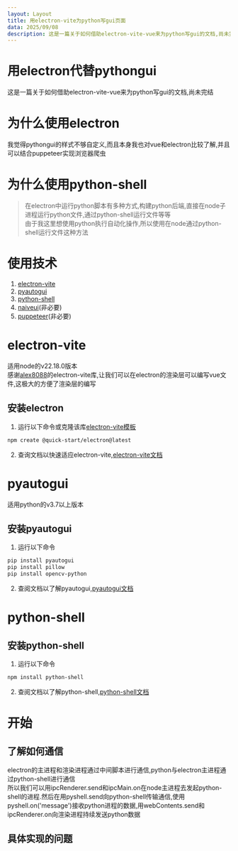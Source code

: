 ```yaml
---
layout: Layout
title: 用electron-vite为python写gui页面
data: 2025/09/08
description: 这是一篇关于如何借助electron-vite-vue来为python写gui的文档,尚未完结
---
```


# 用electron代替pythongui
这是一篇关于如何借助electron-vite-vue来为python写gui的文档,尚未完结
# 为什么使用electron
我觉得pythongui的样式不够自定义,而且本身我也对vue和electron比较了解,并且可以结合puppeteer实现浏览器爬虫
# 为什么使用python-shell
> 在electron中运行python脚本有多种方式,构建python后端,直接在node子进程运行python文件,通过python-shell运行文件等等  
> 由于我这里想使用python执行自动化操作,所以使用在node通过python-shell运行文件这种方法
# 使用技术
1. [electron-vite](https://github.com/alex8088/electron-vite)
2. [pyautogui](https://github.com/asweigart/pyautogui)
3. [python-shell](https://github.com/extrabacon/python-shell)
4. [naiveui](https://www.naiveui.com/zh-CN/os-theme)(非必要)
5. [puppeteer](https://pptr.nodejs.cn/)(非必要)
# electron-vite
适用node的v22.18.0版本  
感谢[alex8088](https://github.com/alex8088)的electron-vite库,让我们可以在electron的渲染层可以编写vue文件,这极大的方便了渲染层的编写
## 安装electron
1. 运行以下命令或克隆该库[electron-vite模板](https://github.com/alex8088/electron-vite-boilerplate)
```bash
npm create @quick-start/electron@latest
```
2. 查询文档以快速适应electron-vite,[electron-vite文档](https://cn.electron-vite.org/)
# pyautogui
适用python的v3.7以上版本
## 安装pyautogui
1. 运行以下命令
```bash
pip install pyautogui
pip install pillow
pip install opencv-python
```
2. 查阅文档以了解pyautogui,[pyautogui文档](https://pyautogui.readthedocs.io/en/latest/)
# python-shell
## 安装python-shell
1. 运行以下命令
```bash
npm install python-shell
```
2. 查阅文档以了解python-shell,[python-shell文档](https://github.com/extrabacon/python-shell)
# 开始
## 了解如何通信
electron的主进程和渲染进程通过中间脚本进行通信,python与electron主进程通过python-shell进行通信  
所以我们可以用ipcRenderer.send和ipcMain.on在node主进程去发起python-shell的进程.然后在用pyshell.send向python-shell传输通信,使用pyshell.on('message')接收python进程的数据,用webContents.send和ipcRenderer.on向渲染进程持续发送python数据
## 具体实现的问题